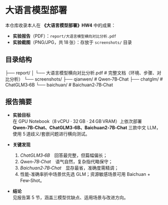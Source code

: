 # 大语言模型部署

本仓库收录本人在 **《大语言模型部署》HW4** 中的成果：

- **实验报告**（PDF）：`report/大语言模型横向对比分析.pdf`
- **实验截图**（PNG/JPG，共 18 张）：存放于 `screenshots/` 目录

## 目录结构
├── report/
│   └── 大语言模型横向对比分析.pdf      # 完整文档（环境、步骤、对比分析）
└── screenshots/
    ├── qianwen/                       # Qwen‑7B‑Chat
    ├── chatglm/                       # ChatGLM3‑6B
    └── baichuan/                      # Baichuan2‑7B‑Chat
      
## 报告摘要

- **实验目标**  
  在 GPU Notebook（8 vCPU · 32 GB · 24 GB VRAM）上依次部署 **Qwen‑7B‑Chat、ChatGLM3‑6B、Baichuan2‑7B‑Chat** 三款中文 LLM，使用 5 道歧义/套嵌问题进行横向测试。

- **关键发现**  
  1. *ChatGLM3‑6B* 回答最完整，但篇幅偏长；  
  2. *Qwen‑7B‑Chat* 语气自然，复杂指代略保守；  
  3. *Baichuan2‑7B‑Chat* 显存最省，准确度需精调；  
  4. 性能‑准确率折中场景优先选 GLM；资源敏感场景可用 Baichuan + Few‑Shot。

- **结论**  
  见报告第 5 节，涵盖三模型优缺点、适用场景与改进方向。

